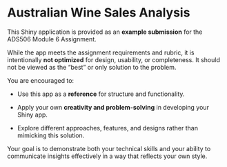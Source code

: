 # Australian Wine Sales Analysis

This Shiny application is provided as an **example submission** for the ADS506 Module 6 Assignment.

While the app meets the assignment requirements and rubric, it is intentionally **not optimized** for design, usability, or completeness. It should not be viewed as the “best” or only solution to the problem.

You are encouraged to:

-   Use this app as a **reference** for structure and functionality.

-   Apply your own **creativity and problem-solving** in developing your Shiny app.

-   Explore different approaches, features, and designs rather than mimicking this solution.

Your goal is to demonstrate both your technical skills and your ability to communicate insights effectively in a way that reflects your own style.